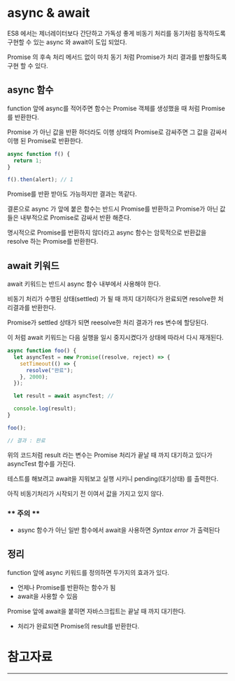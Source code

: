 # async & await

ES8 에서는 제너레이터보다 간단하고 가독성 좋게 비동기 처리를 동기처럼 동작하도록 구현할 수 있는 async 와 await이 도입 되었다.

Promise 의 후속 처리 메서드 없이 마치 동기 처럼 Promise가 처리 결과를 반홚하도록 구현 할 수 있다.

## async 함수

function 앞에 async를 적어주면 함수는 Promise 객체를 생성했을 때 처럼 Promise 를 반환한다.

Promise 가 아닌 값을 반환 하더라도 이행 상태의 Promise로 감싸주면 그 값을 감싸서 이행 된 Promise로 반환한다.

```jsx
async function f() {
  return 1;
}

f().then(alert); // 1
```

Promise를 반환 받아도 가능하지만 결과는 똑같다.

결론으로 async 가 앞에 붙은 함수는 반드시 Promise를 반환하고 Promise가 아닌 값 들은 내부적으로 Promise로 감싸서 반환 해준다.

명시적으로 Promise를 반환하지 않더라고 async 함수는 암묵적으로 반환값을 resolve 하는 Promise를 반환한다.

## await 키워드

await 키워드는 반드시 async 함수 내부에서 사용해야 한다.

비동기 처리가 수행된 상태(settled) 가 될 때 까지 대기하다가 완료되면 resolve한 처리결과를 반환한다. 

Promise가 settled 상태가 되면 reesolve한 처리 결과가 res 변수에 할당된다.

이 처럼 await 키워드는 다음 실행을 일시 중지시켰다가 상태에 따라서 다시 재개된다.

```jsx
async function foo() {
  let asyncTest = new Promise((resolve, reject) => {
    setTimeout(() => {
      resolve("완료");
    }, 2000);
  });

  let result = await asyncTest; //

  console.log(result);
}

foo();

// 결과 : 완료
```

위의 코드처럼 result 라는 변수는 Promise 처리가 끝날 때 까지 대기하고 있다가 asyncTest 함수를 가진다. 

테스트를 해보려고 await을 지워보고 실행 시키니 pending(대기상태) 를 출력한다.

아직 비동기처리가 시작되기 전 이여서 값을 가지고 있지 않다.

### ** 주의 **

- async 함수가 아닌 일반 함수에서 await을 사용하면 *Syntax error* 가 출력된다

## 정리

function 앞에 async 키워드를 정의하면 두가지의 효과가 있다.

- 언제나 Promise를 반환하는 함수가 됨
- await을 사용할 수 있음

Promise 앞에 await을 붙히면 자바스크립트는 끝날 때 까지 대기한다.

- 처리가 완료되면 Promise의 result를 반환한다.

# 참고자료

---

[](https://ko.javascript.info/async-await)